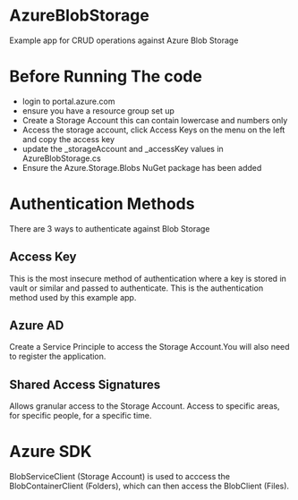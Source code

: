 # AzureBlobStorage
Example app for CRUD operations against Azure Blob Storage

# Before Running The code
- login to portal.azure.com
- ensure you have a resource group set up
- Create a Storage Account this can contain lowercase and numbers only
- Access the storage account, click Access Keys on the menu on the left and copy the access key
- update the _storageAccount and _accessKey values in AzureBlobStorage.cs
- Ensure the Azure.Storage.Blobs NuGet package has been added

# Authentication Methods
There are 3 ways to authenticate against Blob Storage

## Access Key
This is the most insecure method of authentication where a key is stored in vault or similar and passed to authenticate.
This is the authentication method used by this example app.
        
        
## Azure AD
Create a Service Principle to access the Storage Account.You will also need to register the application.

## Shared Access Signatures
Allows granular access to the Storage Account. Access to specific areas, for specific people, for a specific time.

# Azure SDK
BlobServiceClient (Storage Account) is used to acccess the BlobContainerClient (Folders), which can then access the BlobClient (Files).


